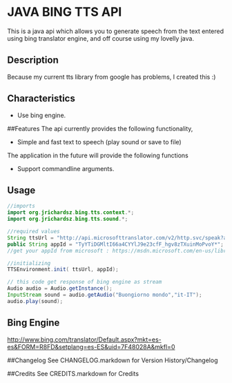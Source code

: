 # JAVA BING TTS API

This is a  java api which allows you to generate speech from the text entered using bing translator engine, and off course using my lovelly java.

## Description

Because my current tts library from google has problems, I created this :)

## Characteristics

  * Use bing engine.

##Features
The api currently provides the following functionality,

  * Simple and fast text to speech (play sound or save to file)
  
The application in the future will provide the following functions

   * Support commandline arguments.

## Usage


```java
//imports
import org.jrichardsz.bing.tts.context.*;
import org.jrichardsz.bing.tts.sound.*;

//required values
String ttsUrl = "http://api.microsofttranslator.com/v2/http.svc/speak?appId={appId}&language={languaje}&format=audio/mp3&options=MinSize|male&text={text}";
public String appId = "TyYTiDGMltI66a4CYYlJ9e23cfF_hgv8zTXuinMoPvoY*";		
//get your appId from microsoft : https://msdn.microsoft.com/en-us/library/dd440736.aspx

//initializing
TTSEnvironment.init( ttsUrl, appId);

// this code get response of bing engine as stream
Audio audio = Audio.getInstance();
InputStream sound = audio.getAudio("Buongiorno mondo","it-IT");
audio.play(sound);

```

## Bing Engine
http://www.bing.com/translator/Default.aspx?mkt=es-es&FORM=R8FD&setplang=es-ES&uid=7F48028A&mkfl=0


##Changelog
See CHANGELOG.markdown for Version History/Changelog

##Credits
See CREDITS.markdown for Credits
